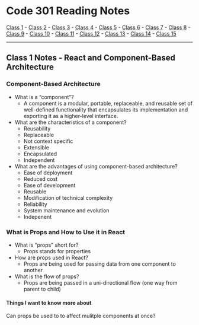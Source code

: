 # Code 301 Reading Notes

[Class 1](https://mel-johnston.github.io/reading-notes/301/class1) -
[Class 2](https://mel-johnston.github.io/reading-notes/301/class2) -
[Class 3](https://mel-johnston.github.io/reading-notes/301/class3) -
[Class 4](https://mel-johnston.github.io/reading-notes/301/class4) -
[Class 5](https://mel-johnston.github.io/reading-notes/301/class5) -
[Class 6](https://mel-johnston.github.io/reading-notes/301/class6) -
[Class 7](https://mel-johnston.github.io/reading-notes/301/class7) -
[Class 8](https://mel-johnston.github.io/reading-notes/301/class8) -
[Class 9](https://mel-johnston.github.io/reading-notes/301/class9) -
[Class 10](https://mel-johnston.github.io/reading-notes/301/class10) -
[Class 11](https://mel-johnston.github.io/reading-notes/301/class11) -
[Class 12](https://mel-johnston.github.io/reading-notes/301/class12) -
[Class 13](https://mel-johnston.github.io/reading-notes/301/class13) -
[Class 14](https://mel-johnston.github.io/reading-notes/301/class14) -
[Class 15](https://mel-johnston.github.io/reading-notes/301/class15)

---

## Class 1 Notes - React and Component-Based Architecture

### Component-Based Architecture

- What is a “component”? 
  - A component is a modular, portable, replaceable, and reusable set of well-defined functionality that encapsulates its implementation and exporting it as a higher-level interface.
- What are the characteristics of a component?
  - Reusability
  - Replaceable
  - Not context specific
  - Extensible
  - Encapsulated
  - Independent
- What are the advantages of using component-based architecture?
  - Ease of deployment
  - Reduced cost
  - Ease of development
  - Reusable
  - Modification of technical complexity
  - Reliability
  - System maintenance and evolution
  - Indepenent

### What is Props and How to Use it in React

- What is “props” short for?
  - Props stands for properties
- How are props used in React?
  - Props are being used for passing data from one component to another
- What is the flow of props?
  - Props are being passed in a uni-directional flow (one way from parent to child)


#### Things I want to know more about

Can props be used to to affect mulitple components at once?